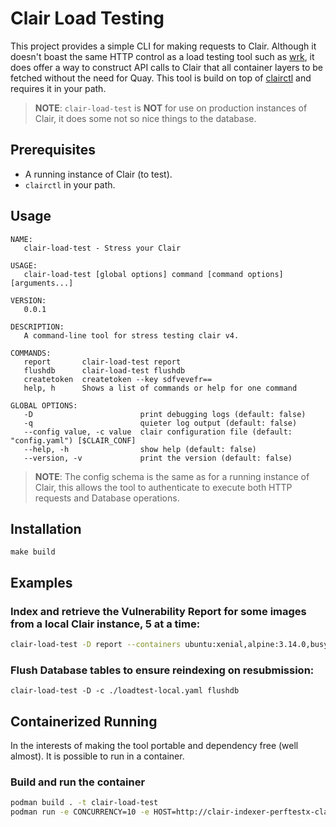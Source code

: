 # Clair Load Testing

This project provides a simple CLI for making requests to Clair. Although it doesn't boast the same HTTP control as a load testing tool such as [wrk](https://github.com/wg/wrk), it does offer a way to construct API calls to Clair that all container layers to be fetched without the need for Quay. This tool is build on top of [clairctl](https://github.com/quay/clair/blob/cbdc9caab450489377ab1d6bb19429d54df639cc/Documentation/reference/clairctl.md) and requires it in your path.

> **NOTE**: `clair-load-test` is **NOT** for use on production instances of Clair, it does some not so nice things to the database.

## Prerequisites

* A running instance of Clair (to test).
* `clairctl` in your path.

## Usage
```
NAME:
   clair-load-test - Stress your Clair

USAGE:
   clair-load-test [global options] command [command options] [arguments...]

VERSION:
   0.0.1

DESCRIPTION:
   A command-line tool for stress testing clair v4.

COMMANDS:
   report       clair-load-test report
   flushdb      clair-load-test flushdb
   createtoken  createtoken --key sdfvevefr==
   help, h      Shows a list of commands or help for one command

GLOBAL OPTIONS:
   -D                        print debugging logs (default: false)
   -q                        quieter log output (default: false)
   --config value, -c value  clair configuration file (default: "config.yaml") [$CLAIR_CONF]
   --help, -h                show help (default: false)
   --version, -v             print the version (default: false)

```

> **NOTE**: The config schema is the same as for a running instance of Clair, this allows the tool to authenticate to execute both HTTP requests and Database operations.

## Installation

```
make build
```

## Examples

### Index and retrieve the Vulnerability Report for some images from a local Clair instance, 5 at a time:
```sh
clair-load-test -D report --containers ubuntu:xenial,alpine:3.14.0,busybox:uclibc,postgres:9.6.22,redis:buster,python:slim,node:latest,mysql:8.0.25,mongo:5.0.0-rc3,nginx:mainline --concurrency=5 --host="http://localhost:6060"
```

### Flush Database tables to ensure reindexing on resubmission:
```
clair-load-test -D -c ./loadtest-local.yaml flushdb
```

## Containerized Running

In the interests of making the tool portable and dependency free (well almost). It is possible to run in a container.

### Build and run the container

```sh
podman build . -t clair-load-test
podman run -e CONCURRENCY=10 -e HOST=http://clair-indexer-perftestx-clair.apps.quaydev-rosa-1.czz9.p1.openshiftapps.com -e CLAIR_CONF=/config/loadtest-dist.yaml -e LOADTESTENTRY=short -it clair-load-test
```

